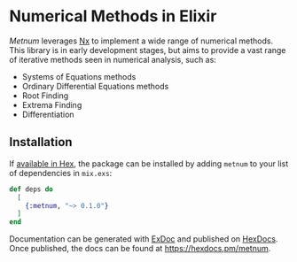 # Numerical Methods in Elixir

*Metnum* leverages [Nx](https://github.com/elixir-nx/nx) to implement a wide range of numerical methods. This library is in early development stages, but aims to provide a vast range of iterative methods seen in numerical analysis, such as:

* Systems of Equations methods
* Ordinary Differential Equations methods
* Root Finding
* Extrema Finding
* Differentiation

## Installation

If [available in Hex](https://hex.pm/docs/publish), the package can be installed
by adding `metnum` to your list of dependencies in `mix.exs`:

```elixir
def deps do
  [
    {:metnum, "~> 0.1.0"}
  ]
end
```

Documentation can be generated with [ExDoc](https://github.com/elixir-lang/ex_doc)
and published on [HexDocs](https://hexdocs.pm). Once published, the docs can
be found at <https://hexdocs.pm/metnum>.

